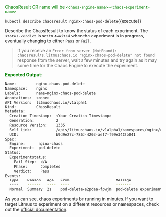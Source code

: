 <span style="color:green">ChaosResult CR name will be `<chaos-engine-name>-<chaos-experiment-name>`</span>

`kubectl describe chaosresult nginx-chaos-pod-delete`{{execute}}

Describe the ChaosResult to know the status of each experiment. The `status.verdict` is set to `Awaited` when the experiment is in progress, eventually changing to either `Pass` or `Fail`.

> If you receive an `Error from server (NotFound): chaosresults.litmuschaos.io "nginx-chaos-pod-delete" not found` response from the server, wait a few minutes and try again as it may some time for the Chaos Engine to execute the experiment.

<span style="color:green">**Expected Output:**</span>

```bash
Name:         nginx-chaos-pod-delete
Namespace:    nginx
Labels:       name=nginx-chaos-pod-delete
Annotations:  <none>
API Version:  litmuschaos.io/v1alpha1
Kind:         ChaosResult
Metadata:
  Creation Timestamp:  <Your Creation Timestamp>
  Generation:          2
  Resource Version:    1335
  Self Link:           /apis/litmuschaos.io/v1alpha1/namespaces/nginx/chaosresults/nginx-chaos-pod-delete
  UID:                 b9d9e27c-786d-4203-aef7-f99e3412b041
Spec:
  Engine:      nginx-chaos
  Experiment:  pod-delete
Status:
  Experimentstatus:
    Fail Step:  N/A
    Phase:      Completed
    Verdict:    Pass
Events:
  Type    Reason   Age   From                     Message
  ----    ------   ----  ----                     -------
  Normal  Summary  2s    pod-delete-e2pdaa-fpwjm  pod-delete experiment has been Passed
```

As you can see, chaos experiments be running in minutes. If you want to target Litmus to experiment on a different resources or namespaces, check out the [official documentation](https://docs.litmuschaos.io/docs/getstarted/).
